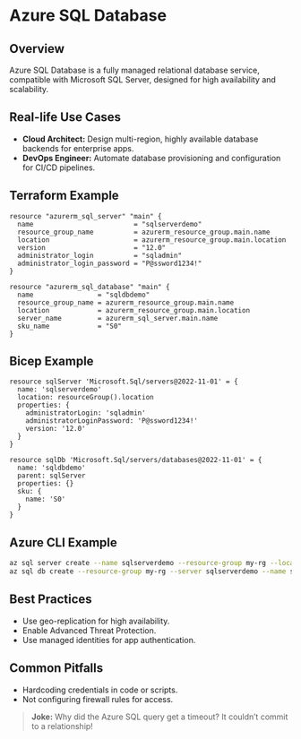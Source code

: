 # Azure SQL Database

## Overview
Azure SQL Database is a fully managed relational database service, compatible with Microsoft SQL Server, designed for high availability and scalability.

## Real-life Use Cases
- **Cloud Architect:** Design multi-region, highly available database backends for enterprise apps.
- **DevOps Engineer:** Automate database provisioning and configuration for CI/CD pipelines.

## Terraform Example
```hcl
resource "azurerm_sql_server" "main" {
  name                         = "sqlserverdemo"
  resource_group_name          = azurerm_resource_group.main.name
  location                     = azurerm_resource_group.main.location
  version                      = "12.0"
  administrator_login          = "sqladmin"
  administrator_login_password = "P@ssword1234!"
}

resource "azurerm_sql_database" "main" {
  name                = "sqldbdemo"
  resource_group_name = azurerm_resource_group.main.name
  location            = azurerm_resource_group.main.location
  server_name         = azurerm_sql_server.main.name
  sku_name            = "S0"
}
```

## Bicep Example
```bicep
resource sqlServer 'Microsoft.Sql/servers@2022-11-01' = {
  name: 'sqlserverdemo'
  location: resourceGroup().location
  properties: {
    administratorLogin: 'sqladmin'
    administratorLoginPassword: 'P@ssword1234!'
    version: '12.0'
  }
}

resource sqlDb 'Microsoft.Sql/servers/databases@2022-11-01' = {
  name: 'sqldbdemo'
  parent: sqlServer
  properties: {}
  sku: {
    name: 'S0'
  }
}
```

## Azure CLI Example
```sh
az sql server create --name sqlserverdemo --resource-group my-rg --location westeurope --admin-user sqladmin --admin-password P@ssword1234!
az sql db create --resource-group my-rg --server sqlserverdemo --name sqldbdemo --service-objective S0
```

## Best Practices
- Use geo-replication for high availability.
- Enable Advanced Threat Protection.
- Use managed identities for app authentication.

## Common Pitfalls
- Hardcoding credentials in code or scripts.
- Not configuring firewall rules for access.

> **Joke:** Why did the Azure SQL query get a timeout? It couldn’t commit to a relationship!
